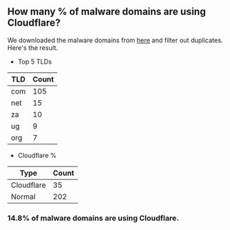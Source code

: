 ## How many % of malware domains are using Cloudflare?


We downloaded the malware domains from [here](https://urlhaus.abuse.ch) and filter out duplicates.
Here's the result.


[//]: # (start replacement)


- Top 5 TLDs

| TLD | Count |
| --- | --- |
| com | 105 |
| net | 15 |
| za | 10 |
| ug | 9 |
| org | 7 |


- Cloudflare %

| Type | Count |
| --- | --- |
| Cloudflare | 35 |
| Normal | 202 |


### 14.8% of malware domains are using Cloudflare.